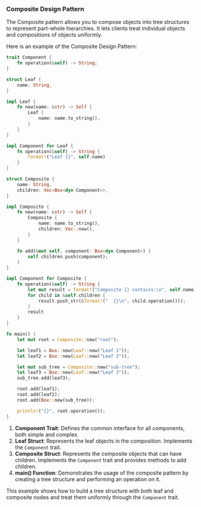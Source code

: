 ### Composite Design Pattern

The Composite pattern allows you to compose objects into tree structures to represent part-whole hierarchies. It lets clients treat individual objects and compositions of objects uniformly.

Here is an example of the Composite Design Pattern:

```rust
trait Component {
    fn operation(&self) -> String;
}

struct Leaf {
    name: String,
}

impl Leaf {
    fn new(name: &str) -> Self {
        Leaf {
            name: name.to_string(),
        }
    }
}

impl Component for Leaf {
    fn operation(&self) -> String {
        format!("Leaf {}", self.name)
    }
}

struct Composite {
    name: String,
    children: Vec<Box<dyn Component>>,
}

impl Composite {
    fn new(name: &str) -> Self {
        Composite {
            name: name.to_string(),
            children: Vec::new(),
        }
    }

    fn add(&mut self, component: Box<dyn Component>) {
        self.children.push(component);
    }
}

impl Component for Composite {
    fn operation(&self) -> String {
        let mut result = format!("Composite {} contains:\n", self.name);
        for child in &self.children {
            result.push_str(&format!("  {}\n", child.operation()));
        }
        result
    }
}

fn main() {
    let mut root = Composite::new("root");

    let leaf1 = Box::new(Leaf::new("Leaf 1"));
    let leaf2 = Box::new(Leaf::new("Leaf 2"));

    let mut sub_tree = Composite::new("sub-tree");
    let leaf3 = Box::new(Leaf::new("Leaf 3"));
    sub_tree.add(leaf3);

    root.add(leaf1);
    root.add(leaf2);
    root.add(Box::new(sub_tree));

    println!("{}", root.operation());
}
```

1. **Component Trait**: Defines the common interface for all components, both simple and complex.
2. **Leaf Struct**: Represents the leaf objects in the composition. Implements the `Component` trait.
3. **Composite Struct**: Represents the composite objects that can have children. Implements the `Component` trait and provides methods to add children.
4. **main() Function**: Demonstrates the usage of the composite pattern by creating a tree structure and performing an operation on it.

This example shows how to build a tree structure with both leaf and composite nodes and treat them uniformly through the `Component` trait.